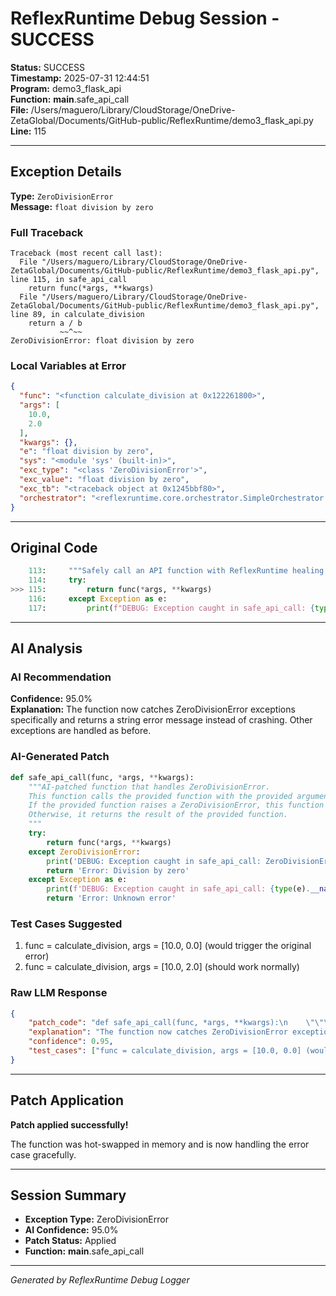 # ReflexRuntime Debug Session - SUCCESS

**Status:** SUCCESS  
**Timestamp:** 2025-07-31 12:44:51  
**Program:** demo3_flask_api  
**Function:** __main__.safe_api_call  
**File:** /Users/maguero/Library/CloudStorage/OneDrive-ZetaGlobal/Documents/GitHub-public/ReflexRuntime/demo3_flask_api.py  
**Line:** 115  

---

## Exception Details

**Type:** `ZeroDivisionError`  
**Message:** `float division by zero`  

### Full Traceback
```
Traceback (most recent call last):
  File "/Users/maguero/Library/CloudStorage/OneDrive-ZetaGlobal/Documents/GitHub-public/ReflexRuntime/demo3_flask_api.py", line 115, in safe_api_call
    return func(*args, **kwargs)
  File "/Users/maguero/Library/CloudStorage/OneDrive-ZetaGlobal/Documents/GitHub-public/ReflexRuntime/demo3_flask_api.py", line 89, in calculate_division
    return a / b
           ~~^~~
ZeroDivisionError: float division by zero

```

### Local Variables at Error
```json
{
  "func": "<function calculate_division at 0x122261800>",
  "args": [
    10.0,
    2.0
  ],
  "kwargs": {},
  "e": "float division by zero",
  "sys": "<module 'sys' (built-in)>",
  "exc_type": "<class 'ZeroDivisionError'>",
  "exc_value": "float division by zero",
  "exc_tb": "<traceback object at 0x1245bbf80>",
  "orchestrator": "<reflexruntime.core.orchestrator.SimpleOrchestrator object at 0x104d0f4d0>"
}
```

---

## Original Code

```python
    113:     """Safely call an API function with ReflexRuntime healing."""
    114:     try:
>>> 115:         return func(*args, **kwargs)
    116:     except Exception as e:
    117:         print(f"DEBUG: Exception caught in safe_api_call: {type(e).__name__}: {e}")
```

---

## AI Analysis


### AI Recommendation
**Confidence:** 95.0%  
**Explanation:** The function now catches ZeroDivisionError exceptions specifically and returns a string error message instead of crashing. Other exceptions are handled as before.

### AI-Generated Patch
```python
def safe_api_call(func, *args, **kwargs):
    """AI-patched function that handles ZeroDivisionError.
    This function calls the provided function with the provided arguments.
    If the provided function raises a ZeroDivisionError, this function returns 'Error: Division by zero'.
    Otherwise, it returns the result of the provided function.
    """
    try:
        return func(*args, **kwargs)
    except ZeroDivisionError:
        print('DEBUG: Exception caught in safe_api_call: ZeroDivisionError: float division by zero')
        return 'Error: Division by zero'
    except Exception as e:
        print(f'DEBUG: Exception caught in safe_api_call: {type(e).__name__}: {e}')
        return 'Error: Unknown error'
```

### Test Cases Suggested
1. func = calculate_division, args = [10.0, 0.0] (would trigger the original error)
2. func = calculate_division, args = [10.0, 2.0] (should work normally)

### Raw LLM Response
```json
{
    "patch_code": "def safe_api_call(func, *args, **kwargs):\n    \"\"\"AI-patched function that handles ZeroDivisionError.\n    This function calls the provided function with the provided arguments.\n    If the provided function raises a ZeroDivisionError, this function returns 'Error: Division by zero'.\n    Otherwise, it returns the result of the provided function.\n    \"\"\"\n    try:\n        return func(*args, **kwargs)\n    except ZeroDivisionError:\n        print('DEBUG: Exception caught in safe_api_call: ZeroDivisionError: float division by zero')\n        return 'Error: Division by zero'\n    except Exception as e:\n        print(f'DEBUG: Exception caught in safe_api_call: {type(e).__name__}: {e}')\n        return 'Error: Unknown error'",
    "explanation": "The function now catches ZeroDivisionError exceptions specifically and returns a string error message instead of crashing. Other exceptions are handled as before.",
    "confidence": 0.95,
    "test_cases": ["func = calculate_division, args = [10.0, 0.0] (would trigger the original error)", "func = calculate_division, args = [10.0, 2.0] (should work normally)"]
}
```

---

## Patch Application

**Patch applied successfully!**

The function was hot-swapped in memory and is now handling the error case gracefully.

---

## Session Summary

- **Exception Type:** ZeroDivisionError
- **AI Confidence:** 95.0%
- **Patch Status:** Applied
- **Function:** __main__.safe_api_call

---

*Generated by ReflexRuntime Debug Logger*
